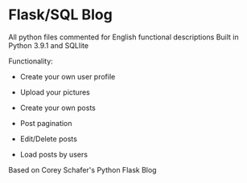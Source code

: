 # Flask/SQL Blog
All python files commented for English functional descriptions
Built in Python 3.9.1 and SQLlite

Functionality:

- Create your own user profile

- Upload your pictures

- Create your own posts

- Post pagination

- Edit/Delete posts

- Load posts by users


Based on Corey Schafer's Python Flask Blog
